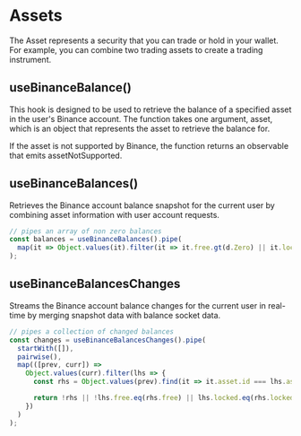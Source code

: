 # Assets

The Asset represents a security that you can trade or hold in your wallet. For example, you can combine two trading assets to create a trading instrument.



## useBinanceBalance()

This hook is designed to be used to retrieve the balance of a specified asset in
the user's Binance account. The function takes one argument, asset, which is an
object that represents the asset to retrieve the balance for.

If the asset is not supported by Binance, the function returns an observable that
emits assetNotSupported.


## useBinanceBalances()

Retrieves the Binance account balance snapshot for the current user by combining
asset information with user account requests.

```typescript
// pipes an array of non zero balances
const balances = useBinanceBalances().pipe(
  map(it => Object.values(it).filter(it => it.free.gt(d.Zero) || it.locked.gt(d.Zero)))
);
```


## useBinanceBalancesChanges

Streams the Binance account balance changes for the current user in real-time
by merging snapshot data with balance socket data.

```typescript
// pipes a collection of changed balances
const changes = useBinanceBalancesChanges().pipe(
  startWith([]),
  pairwise(),
  map(([prev, curr]) =>
    Object.values(curr).filter(lhs => {
      const rhs = Object.values(prev).find(it => it.asset.id === lhs.asset.id);

      return !rhs || !lhs.free.eq(rhs.free) || lhs.locked.eq(rhs.locked);
    })
  )
);
```

